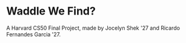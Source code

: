 # Waddle We Find?
A Harvard CS50 Final Project, made by Jocelyn Shek '27 and Ricardo Fernandes Garcia '27.
